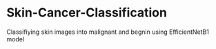 # Skin-Cancer-Classification
Classifiying skin images into malignant and begnin using EfficientNetB1 model
